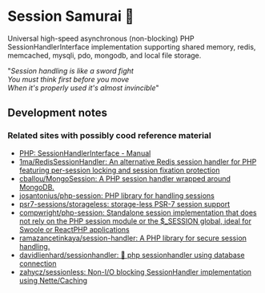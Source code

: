 # Session Samurai 🥷
Universal high-speed asynchronous (non-blocking) PHP SessionHandlerInterface implementation supporting shared memory, redis, memcached, mysqli, pdo, mongodb, and local file storage.
 
"_Session handling is like a sword fight_<br>
_You must think first before you move_<br>
_When it's properly used it's almost invincible_"

## Development notes

### Related sites with possibly cood reference material

* [PHP: SessionHandlerInterface - Manual](https://www.php.net/manual/en/class.sessionhandlerinterface.php)
* [1ma/RedisSessionHandler: An alternative Redis session handler for PHP featuring per-session locking and session fixation protection](https://github.com/1ma/RedisSessionHandler)
* [cballou/MongoSession: A PHP session handler wrapped around MongoDB.](https://github.com/cballou/MongoSession)
* [josantonius/php-session: PHP library for handling sessions](https://github.com/josantonius/php-session)
* [psr7-sessions/storageless: storage-less PSR-7 session support](https://github.com/psr7-sessions/storageless)
* [compwright/php-session: Standalone session implementation that does not rely on the PHP session module or the $_SESSION global, ideal for Swoole or ReactPHP applications](https://github.com/compwright/php-session)
* [ramazancetinkaya/session-handler: A PHP library for secure session handling.](https://github.com/ramazancetinkaya/session-handler)
* [davidlienhard/sessionhandler: 🐘 php sessionhandler using database connection](https://github.com/davidlienhard/sessionhandler)
* [zahycz/sessionless: Non-I/O blocking SessionHandler implementation using Nette/Caching](https://github.com/zahycz/sessionless)
